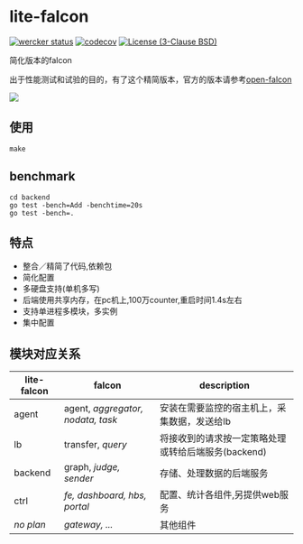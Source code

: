 # lite-falcon
[![wercker status](https://app.wercker.com/status/264bf495c340505f479d787192a213f4/s/master "wercker status")](https://app.wercker.com/project/byKey/264bf495c340505f479d787192a213f4)
[![codecov](https://codecov.io/gh/yubo/falcon/branch/master/graph/badge.svg)](https://codecov.io/gh/yubo/falcon)
[![License (3-Clause BSD)](https://img.shields.io/badge/license-BSD%203--Clause-blue.svg?style=flat-square)](http://opensource.org/licenses/BSD-3-Clause)

简化版本的falcon

出于性能测试和试验的目的，有了这个精简版本，官方的版本请参考[open-falcon](https://github.com/open-falcon/)

![][lite_falcon_img]

## 使用
```
make
```

## benchmark
```
cd backend
go test -bench=Add -benchtime=20s
go test -bench=.
```


## 特点
- 整合／精简了代码,依赖包
- 简化配置
- 多硬盘支持(单机多写)
- 后端使用共享内存，在pc机上,100万counter,重启时间1.4s左右
- 支持单进程多模块，多实例
- 集中配置

## 模块对应关系

| lite-falcon |   falcon                            |  description                                        |
|-------------|-------------------------------------|-----------------------------------------------------|
|   agent     |   agent, _aggregator, nodata, task_ | 安装在需要监控的宿主机上，采集数据，发送给lb        |
|   lb        |   transfer, _query_                 | 将接收到的请求按一定策略处理或转给后端服务(backend) |
|   backend   |   graph, _judge, sender_            | 存储、处理数据的后端服务                            |
|   ctrl      |   _fe, dashboard, hbs, portal_      | 配置、统计各组件,另提供web服务                      |
|   _no plan_ |   _gateway, ..._                    | 其他组件                                            |


[lite_falcon_img]:https://cdn.rawgit.com/yubo/falcon/master/doc/img/lite-falcon.svg
